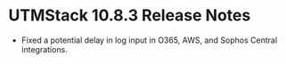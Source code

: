 # UTMStack 10.8.3 Release Notes

- Fixed a potential delay in log input in O365, AWS, and Sophos Central integrations.